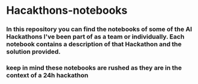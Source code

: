 # Hacakthons-notebooks
### In this repository you can find the notebooks of some of the AI Hackathons I've been part of as a team or individually. Each notebook contains a description of that Hackathon and the solution provided.
### keep in mind these notebooks are rushed as they are in the context of a 24h hackathon
